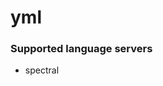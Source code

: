 # yml
<!--- THIS DOCUMENT IS AUTOMATICALLY GENERATED, DON'T EDIT IT -->

### Supported language servers

- spectral
